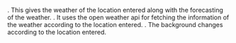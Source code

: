 . This gives the weather of the location entered along with the forecasting of the weather.
. It uses the open weather api for fetching the information of the weather according to the location entered.
. The background changes according to the location entered. 